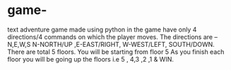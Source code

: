 # game-
text adventure game made using python
in the game have only 4 directions/4 commands on which the player moves. The
directions are – N,E,W,S N-NORTH/UP ,E-EAST/RIGHT, W-WEST/LEFT, SOUTH/DOWN.
There are total 5 floors. You will be starting from floor 5 As you finish each 
floor you will be going up the floors i.e 5 , 4,3 ,2 ,1 & WIN.
